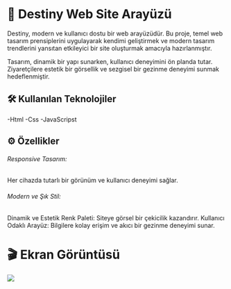 <h1>🚀 Destiny Web Site Arayüzü</h1>

Destiny, modern ve kullanıcı dostu bir web arayüzüdür. Bu proje, temel web tasarım prensiplerini uygulayarak kendimi geliştirmek ve modern tasarım trendlerini yansıtan etkileyici bir site oluşturmak amacıyla hazırlanmıştır.

Tasarım, dinamik bir yapı sunarken, kullanıcı deneyimini ön planda tutar. Ziyaretçilere estetik bir görsellik ve sezgisel bir gezinme deneyimi sunmak hedeflenmiştir.

<h2>🛠️ Kullanılan Teknolojiler</h2>

-Html
-Css
-JavaScripst

<h2>⚙️ Özellikler</h2>

<h6>Responsive Tasarım:</h6>

Her cihazda tutarlı bir görünüm ve kullanıcı deneyimi sağlar.

<h6>Modern ve Şık Stil:</h6>

Dinamik ve Estetik Renk Paleti: Siteye görsel bir çekicilik kazandırır.
Kullanıcı Odaklı Arayüz: Bilgilere kolay erişim ve akıcı bir gezinme deneyimi sunar.

<h1>🎬 Ekran Görüntüsü</h1>

![](./assets/project.gif)
